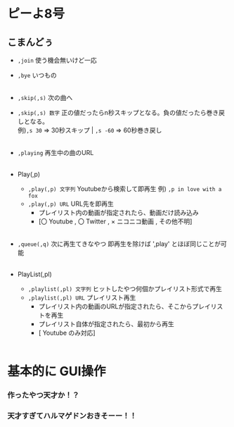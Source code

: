 # ピーよ8号

## こまんどぅ

- `,join` 使う機会無いけど一応
- `,bye` いつもの<br><br>

- `,skip(,s)` 次の曲へ 
- `,skip(,s) 数字` 正の値だったらn秒スキップとなる。負の値だったら巻き戻しとなる。<br>
               例)`,s 30` => 30秒スキップ | `,s -60` => 60秒巻き戻し <br><br>
               
- `,playing` 再生中の曲のURL<br><br>

- Play(,p)
  - `,play(,p) 文字列` Youtubeから検索して即再生 例) `,p in love with a fox`
  - `,play(,p) URL` URL先を即再生
    - プレイリスト内の動画が指定されたら、動画だけ読み込み
    - [〇 Youtube , 〇 Twitter , × ニコニコ動画 , その他不明]<br><br>

- `,queue(,q)` 次に再生てきなやつ 即再生を除けば ',play' とほぼ同じことが可能<br><br>

- PlayList(,pl)
  - `,playlist(,pl) 文字列` ヒットしたやつ何個かプレイリスト形式で再生
  - `,playlist(,pl) URL` プレイリスト再生 
    - プレイリスト内の動画のURLが指定されたら、そこからプレイリストを再生<br>
    - プレイリスト自体が指定されたら、最初から再生
    - [ Youtube のみ対応]<br><br>


# 基本的に GUI操作
### 作ったやつ天才か！？
### 天才すぎてハルマゲドンおきそーー！！
